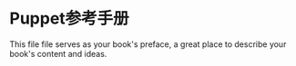 # Puppet参考手册

This file file serves as your book's preface, a great place to describe your book's content and ideas.

